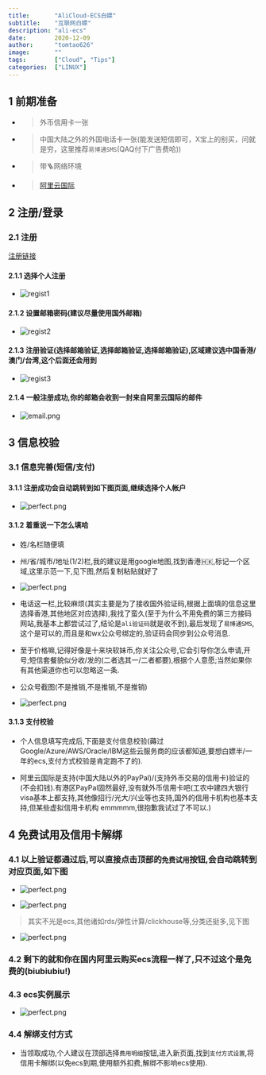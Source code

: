 ```yaml
---
title:       "AliCloud-ECS白嫖"
subtitle:    "互联网白嫖"
description: "ali-ecs"
date:        2020-12-09
author:      "tomtao626"
image:       ""
tags:        ["Cloud", "Tips"]
categories:  ["LINUX"]
---
```


## 1 前期准备

+ > 外币信用卡一张
+ > 中国大陆之外的外国电话卡一张(能发送短信即可，X宝上的别买，问就是穷，这里推荐`易博通SMS`(QAQ付下广告费哈))
+ > 带🪜网络环境
+ > [阿里云国际](https://www.alibabacloud.com/)

## 2 注册/登录

### 2.1 注册

[注册链接](https://account.alibabacloud.com/register/intl_register.htm?spm=a3c0i.7919406.6791778070.59.72d82129RKAUKS&oauth_callback=https%3A%2F%2Fwww.alibabacloud.com%2Fzh&lang=zh)

#### 2.1.1 选择个人注册

+ ![regist1](/posts/2021/12/09/regist1.png)

#### 2.1.2 设置邮箱密码(建议尽量使用国外邮箱)

+ ![regist2](/posts/2021/12/09/regist2.png)

#### 2.1.3 注册验证(选择邮箱验证,选择邮箱验证,选择邮箱验证),区域建议选中国香港/澳门/台湾,这个后面还会用到

+ ![regist3](/posts/2021/12/09/regist3.png)

#### 2.1.4 一般注册成功,你的邮箱会收到一封来自阿里云国际的邮件

+ ![email.png](/posts/2021/12/09/email.png)

## 3 信息校验

### 3.1 信息完善(短信/支付)

#### 3.1.1 注册成功会自动跳转到如下图页面,继续选择个人帐户

+ ![perfect.png](/posts/2021/12/09/perfect.png)

#### 3.1.2 着重说一下怎么填哈

+ 姓/名栏随便填

+ 州/省/城市/地址(1/2)栏,我的建议是用google地图,找到香港🇭🇰,标记一个区域,这里示范一下,见下图,然后复制粘贴就好了 

+ ![perfect.png](/posts/2021/12/09/map.png)

+ 电话这一栏,比较麻烦(其实主要是为了接收国外验证码,根据上面填的信息这里选择香港,其他地区对应选择),我找了蛮久(至于为什么不用免费的第三方接码网站,我基本上都尝试过了,结论是`ali验证码`就是收不到),最后发现了`易博通SMS`,这个是可以的,而且是和wx公众号绑定的,验证码会同步到公众号消息.

+ 至于价格嘛,记得好像是十来块软妹币,你关注公众号,它会引导你怎么申请,开号;短信套餐貌似分收/发的(二者选其一/二者都要),根据个人意愿;当然如果你有其他渠道你也可以忽略这一条.

+ 公众号截图(不是推销,不是推销,不是推销) 

+ ![perfect.png](/posts/2021/12/09/sms.png)

#### 3.1.3 支付校验

+ 个人信息填写完成后,下面是支付信息校验(薅过Google/Azure/AWS/Oracle/IBM这些云服务商的应该都知道,要想白嫖半/一年的ecs,支付方式校验是肯定跑不了的).

+ 阿里云国际是支持(中国大陆以外的PayPal)/(支持外币交易的信用卡)验证的(不会扣钱).有港区PayPal固然最好,没有就外币信用卡吧(工农中建四大银行visa基本上都支持,其他像招行/光大/兴业等也支持,国外的信用卡机构也基本支持,但某些虚拟信用卡机构 emmmmm,很抱歉我试过了不可以.)

## 4 免费试用及信用卡解绑

### 4.1 以上验证都通过后,可以直接点击顶部的`免费试用`按钮,会自动跳转到对应页面,如下图

+ ![perfect.png](/posts/2021/12/09/shiyong.png)

+ ![perfect.png](/posts/2021/12/09/ecs12.png)

> 其实不光是ecs,其他诸如rds/弹性计算/clickhouse等,分类还挺多,见下图

+ ![perfect.png](/posts/2021/12/09/category.png)

### 4.2 剩下的就和你在国内阿里云购买ecs流程一样了,只不过这个是免费的(biubiubiu!)

### 4.3 ecs实例展示

+ ![perfect.png](/posts/2021/12/09/ecs.png)

### 4.4 解绑支付方式

+ 当领取成功,个人建议在顶部选择`费用明细`按钮,进入新页面,找到`支付方式设置`,将信用卡解绑(以免ecs到期,使用额外扣费,解绑不影响ecs使用).

